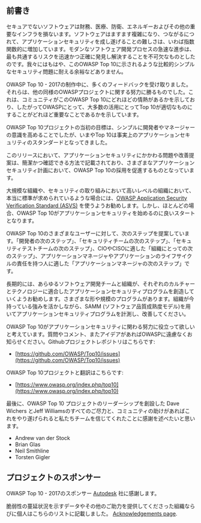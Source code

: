 ## 前書き

セキュアでないソフトウェアは財務、医療、防衛、エネルギーおよびその他の重要なインフラを損ないます。ソフトウェアはますます複雑になり、つながるにつれて、アプリケーションセキュリティを成し遂げることの難しさは、いわば指数関数的に増加しています。モダンなソフトウェア開発プロセスの急速な進歩は、最も共通するリスクを迅速かつ正確に発見し解決することを不可欠なものとしたのです。我々にはもはや、このOWASP Top 10に示されるような比較的シンプルなセキュリティ問題に耐える余裕などありません。


OWASP Top 10 - 2017の制作中に、多くのフィードバックを受け取りました。それらは、他の同様のOWASPプロジェクトに関する努力に勝るものでした。これは、コミュニティがこのOWASP Top 10にどれほどの情熱があるかを示しており、したがってOWASPにとって、大多数の活用にとってTop 10が適切なものにすることがどれほど重要なことであるかを示しています。

OWASP Top 10プロジェクトの当初の目標は、シンプルに開発者やマネージャーの意識を高めることでしたが、いまやTop 10は事実上のアプリケーションセキュリティのスタンダードとなってきました。

このリリースにおいて、アプリケーションセキュリティにかかわる問題や改善提案は、簡潔かつ確認できる方法で記載されており、さまざまなアプリケーションセキュリティ計画において、OWASP Top 10の採用を促進するものとなっています。

大規模な組織や、セキュリティの取り組みにおいて高いレベルの組織において、本当に標準が求められているような場合には、[OWASP Application Security Verification Standard (ASVS)](https://www.owasp.org/index.php/ASVS) を使うようお勧めします。しかし、ほとんどの場合、OWASP Top 10がアプリケーションセキュリティを始めるのに良いスタートとなります。

OWASP Top 10のさまざまなユーザーに対して、次のステップを提案しています。「開発者の次のステップ」、「セキュリティチームの次のステップ」、「セキュリティテストチームの次のステップ」、CIOやCISOに適した「組織にとっての次のステップ」、アプリケーションマネージャやアプリケーションのライフサイクルの責任を持つ人に適した「アプリケーションマネージャの次のステップ」です。

長期的には、あらゆるソフトウェア開発チームと組織が、それぞれのカルチャーとテクノロジーに適合したアプリケーションセキュリティプログラムを創造していくようお勧めします。さまざまな形や規模のプログラムがあります。組織が今持っている強みを活かしながら、SAMM (ソフトウェア品質成熟度モデル)を用いてアプリケーションセキュリティプログラムを計測し、改善してください。

OWASP Top 10がアプリケーションセキュリティに関わる努力に役立って欲しいと考えています。質問やコメント、またアイデアがあればOWASPに遠慮なくお知らせください。Githubプロジェクトレポジトリはこちらです: 

* [https://github.com/OWASP/Top10/issues](https://github.com/OWASP/Top10/issues)

OWASP Top 10プロジェクトと翻訳はこちらです:

* [https://www.owasp.org/index.php/top10](https://www.owasp.org/index.php/top10)

最後に、OWASP Top 10 プロジェクトのリーダーシップを創設した Dave Wichers とJeff Williamsのすべてのご尽力と、コミュニティの助けがあればこれをやり遂げられると私たちチームを信じてくれたことに感謝を述べたいと思います。

* Andrew van der Stock
* Brian Glas
* Neil Smithline
* Torsten Gigler

## プロジェクトのスポンサー
OWASP Top 10 - 2017のスポンサー [Autodesk](https://www.autodesk.com) 社に感謝します。

脆弱性の蔓延状況を示すデータやその他のご助力を提供してくださった組織ならびに個人はこちらのリストに記載しました。 [Acknowledgements page](0xd1-data-contributors.md).
